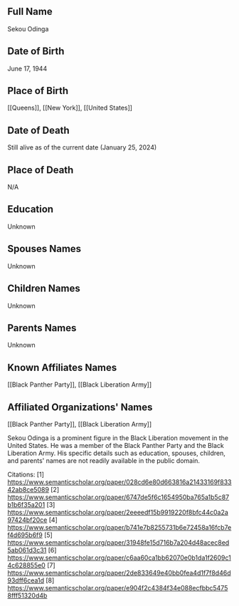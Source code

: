 ## Full Name
Sekou Odinga

## Date of Birth
June 17, 1944

## Place of Birth
[[Queens]], [[New York]], [[United States]]

## Date of Death
Still alive as of the current date (January 25, 2024)

## Place of Death
N/A

## Education
Unknown

## Spouses Names
Unknown

## Children Names
Unknown

## Parents Names
Unknown

## Known Affiliates Names
[[Black Panther Party]], [[Black Liberation Army]]

## Affiliated Organizations' Names
[[Black Panther Party]], [[Black Liberation Army]]

Sekou Odinga is a prominent figure in the Black Liberation movement in the United States. He was a member of the Black Panther Party and the Black Liberation Army. His specific details such as education, spouses, children, and parents' names are not readily available in the public domain.

Citations:
[1] https://www.semanticscholar.org/paper/028cd6e80d663816a21433169f83342ab8ce5089
[2] https://www.semanticscholar.org/paper/6747de5f6c1654950ba765a1b5c87b1b6f35a201
[3] https://www.semanticscholar.org/paper/2eeeedf15b9919220f8bfc44c0a2a97424bf20ce
[4] https://www.semanticscholar.org/paper/b741e7b8255731b6e72458a16fcb7ef4d695b6f9
[5] https://www.semanticscholar.org/paper/31948fe15d716b7a204d48acec8ed5ab061d3c31
[6] https://www.semanticscholar.org/paper/c6aa60ca1bb62070e0b1da1f2609c14c628855e0
[7] https://www.semanticscholar.org/paper/2de833649e40bb0fea4d1f7f8d46d93dff6cea1d
[8] https://www.semanticscholar.org/paper/e904f2c4384f34e088ecfbbc54758fff51320d4b